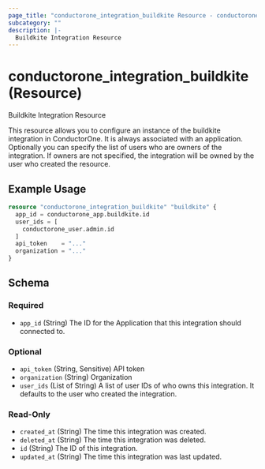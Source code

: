 ```yaml
---
page_title: "conductorone_integration_buildkite Resource - conductorone"
subcategory: ""
description: |-
  Buildkite Integration Resource
---
```


# conductorone_integration_buildkite (Resource)

Buildkite Integration Resource

This resource allows you to configure an instance of the buildkite integration in ConductorOne.
It is always associated with an application. Optionally you can specify the list of users who are owners of the integration.
If owners are not specified, the integration will be owned by the user who created the resource.

## Example Usage

```terraform
resource "conductorone_integration_buildkite" "buildkite" {
  app_id = conductorone_app.buildkite.id
  user_ids = [
    conductorone_user.admin.id
  ]
  api_token    = "..."
  organization = "..."
}
```

<!-- schema generated by tfplugindocs -->
## Schema

### Required

- `app_id` (String) The ID for the Application that this integration should connected to.

### Optional

- `api_token` (String, Sensitive) API token
- `organization` (String) Organization
- `user_ids` (List of String) A list of user IDs of who owns this integration. It defaults to the user who created the integration.

### Read-Only

- `created_at` (String) The time this integration was created.
- `deleted_at` (String) The time this integration was deleted.
- `id` (String) The ID of this integration.
- `updated_at` (String) The time this integration was last updated.
